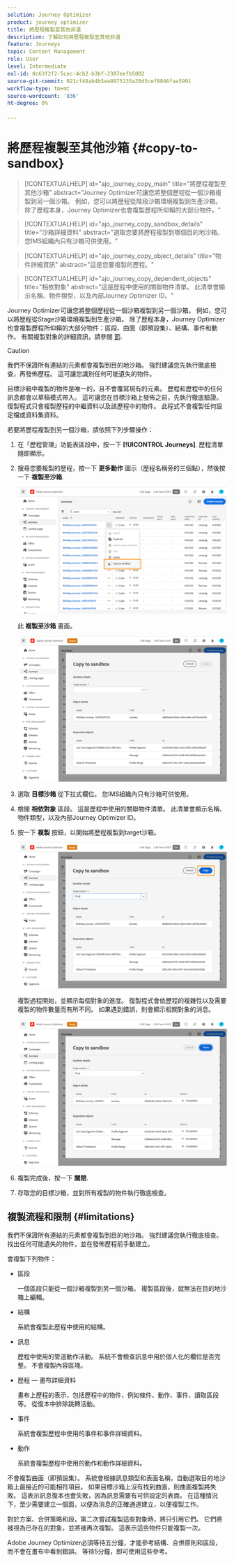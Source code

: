 ```yaml
---
solution: Journey Optimizer
product: journey optimizer
title: 將歷程複製至其他非道
description: 了解如何將歷程複製至其他非道
feature: Journeys
topic: Content Management
role: User
level: Intermediate
exl-id: 8c63f2f2-5cec-4cb2-b3bf-2387eefb5002
source-git-commit: 021cf48ab4b5ea8975135a20d5cef8846faa5991
workflow-type: tm+mt
source-wordcount: '836'
ht-degree: 0%

---
```


# 將歷程複製至其他沙箱 {#copy-to-sandbox}

>[!CONTEXTUALHELP]
>id="ajo_journey_copy_main"
>title="將歷程複製至其他沙箱"
>abstract="Journey Optimizer可讓您將整個歷程從一個沙箱複製到另一個沙箱。 例如，您可以將歷程從階段沙箱環境複製到生產沙箱。 除了歷程本身，Journey Optimizer也會複製歷程所仰賴的大部分物件。"

>[!CONTEXTUALHELP]
>id="ajo_journey_copy_sandbox_details"
>title="沙箱詳細資料"
>abstract="選取您要將歷程複製到哪個目的地沙箱。 您IMS組織內只有沙箱可供使用。"

>[!CONTEXTUALHELP]
>id="ajo_journey_copy_object_details"
>title="物件詳細資訊"
>abstract="這是您要複製的歷程。"

>[!CONTEXTUALHELP]
>id="ajo_journey_copy_dependent_objects"
>title="相依對象"
>abstract="這是歷程中使用的關聯物件清單。 此清單會顯示名稱、物件類型，以及內部Journey Optimizer ID。"

Journey Optimizer可讓您將整個歷程從一個沙箱複製到另一個沙箱。 例如，您可以將歷程從Stage沙箱環境複製到生產沙箱。 除了歷程本身，Journey Optimizer也會複製歷程所仰賴的大部分物件：區段、曲面（即預設集）、結構、事件和動作。 有關複製對象的詳細資訊，請參閱 [節](../building-journeys/copy-to-sandbox.md#limitations).

>[!CAUTION]
>
>我們不保證所有連結的元素都會複製到目的地沙箱。 強烈建議您先執行徹底檢查，再發佈歷程。 這可讓您識別任何可能遺失的物件。

目標沙箱中複製的物件是唯一的，且不會覆寫現有的元素。 歷程和歷程中的任何訊息都會以草稿模式帶入。 這可讓您在目標沙箱上發佈之前，先執行徹底驗證。 復製程式只會複製歷程的中繼資料以及該歷程中的物件。 此程式不會複製任何設定檔或資料集資料。

若要將歷程複製到另一個沙箱，請依照下列步驟操作：

1. 在「歷程管理」功能表區段中，按一下 **[!UICONTROL Journeys]**. 歷程清單隨即顯示。

2. 搜尋您要複製的歷程，按一下 **更多動作** 圖示（歷程名稱旁的三個點），然後按一下 **複製至沙箱**.

   ![](assets/copy-sandbox1.png)

   此 **複製至沙箱** 畫面。

   ![](assets/copy-sandbox2.png)

3. 選取 **目標沙箱** 從下拉式欄位。 您IMS組織內只有沙箱可供使用。

4. 檢閱 **相依對象** 區段。 這是歷程中使用的關聯物件清單。 此清單會顯示名稱、物件類型，以及內部Journey Optimizer ID。

5. 按一下 **複製** 按鈕，以開始將歷程複製到target沙箱。

   ![](assets/copy-sandbox3.png)

   複製過程開始，並顯示每個對象的進度。 復製程式會依歷程的複雜性以及需要複製的物件數量而有所不同。 如果遇到錯誤，則會顯示相關對象的消息。

   ![](assets/copy-sandbox4.png)

6. 複製完成後，按一下 **關閉**.

7. 存取您的目標沙箱，並對所有複製的物件執行徹底檢查。

## 複製流程和限制 {#limitations}

我們不保證所有連結的元素都會複製到目的地沙箱。 強烈建議您執行徹底檢查。 找出任何可能遺失的物件，並在發佈歷程前手動建立。

會複製下列物件：

* 區段

   一個區段只能從一個沙箱複製到另一個沙箱。 複製區段後，就無法在目的地沙箱上編輯。

* 結構

   系統會複製此歷程中使用的結構。

* 訊息

   歷程中使用的管道動作活動。 系統不會檢查訊息中用於個人化的欄位是否完整。 不會複製內容區塊。

* 歷程 — 畫布詳細資料

   畫布上歷程的表示，包括歷程中的物件，例如條件、動作、事件、讀取區段等。 從復本中排除跳轉活動。

* 事件

   系統會複製歷程中使用的事件和事件詳細資料。

* 動作

   系統會複製歷程中使用的動作和動作詳細資料。

不會複製曲面（即預設集）。 系統會根據訊息類型和表面名稱，自動選取目的地沙箱上最接近的可能相符項目。 如果目標沙箱上沒有找到曲面，則曲面複製將失敗。 這表示訊息復本也會失敗，因為訊息需要有可供設定的表面。 在這種情況下，至少需要建立一個面，以便為消息的正確通道建立，以便複製工作。

對於方案、合併策略和段，第二次嘗試複製這些對象時，將只引用它們。 它們將被視為已存在的對象，並將被再次複製。 這表示這些物件只能複製一次。

Adobe Journey Optimizer必須等待五分鐘，才能參考結構、合併原則和區段，而不會在畫布中看到錯誤。 等待5分鐘，即可使用這些參考。
